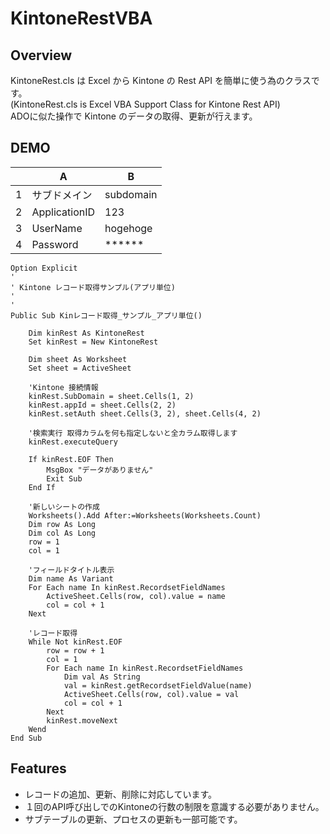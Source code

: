 # KintoneRestVBA
## Overview
KintoneRest.cls は Excel から Kintone の Rest API を簡単に使う為のクラスです。  
(KintoneRest.cls is Excel VBA Support Class for Kintone Rest API)  
ADOに似た操作で Kintone のデータの取得、更新が行えます。  
## DEMO
|  |       A      |      B      | 
|--|--------------|-------------|
| 1|サブドメイン    | subdomain   |
| 2|ApplicationID |     123     |
| 3|UserName      | hogehoge    |
| 4|Password      | ******      |
```
Option Explicit
'
' Kintone レコード取得サンプル(アプリ単位)
'
'
Public Sub Kinレコード取得_サンプル_アプリ単位()

    Dim kinRest As KintoneRest
    Set kinRest = New KintoneRest
    
    Dim sheet As Worksheet
    Set sheet = ActiveSheet
    
    'Kintone 接続情報
    kinRest.SubDomain = sheet.Cells(1, 2)
    kinRest.appId = sheet.Cells(2, 2)
    kinRest.setAuth sheet.Cells(3, 2), sheet.Cells(4, 2)

    '検索実行 取得カラムを何も指定しないと全カラム取得します
    kinRest.executeQuery
    
    If kinRest.EOF Then
        MsgBox "データがありません"
        Exit Sub
    End If
    
    '新しいシートの作成
    Worksheets().Add After:=Worksheets(Worksheets.Count)
    Dim row As Long
    Dim col As Long
    row = 1
    col = 1
    
    'フィールドタイトル表示
    Dim name As Variant 
    For Each name In kinRest.RecordsetFieldNames
        ActiveSheet.Cells(row, col).value = name
        col = col + 1
    Next
    
    'レコード取得
    While Not kinRest.EOF
        row = row + 1
        col = 1
        For Each name In kinRest.RecordsetFieldNames
            Dim val As String
            val = kinRest.getRecordsetFieldValue(name)
            ActiveSheet.Cells(row, col).value = val
            col = col + 1
        Next
        kinRest.moveNext
    Wend
End Sub
```
## Features
- レコードの追加、更新、削除に対応しています。
- １回のAPI呼び出しでのKintoneの行数の制限を意識する必要がありません。
- サブテーブルの更新、プロセスの更新も一部可能です。
 

